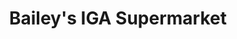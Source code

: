---
title: "Bailey's IGA Supermarket"
url: /rochester/baileys-iga-supermarket/
shop: supermarket
---